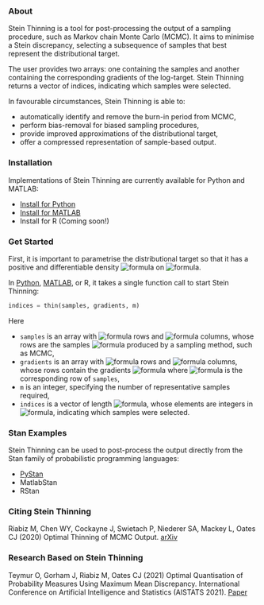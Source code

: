 ### About
Stein Thinning is a tool for post-processing the output of a sampling procedure,
such as Markov chain Monte Carlo (MCMC). It aims to minimise a Stein discrepancy,
selecting a subsequence of samples that best represent the distributional target.

The user provides two arrays: one containing the samples and another containing
the corresponding gradients of the log-target. Stein Thinning returns a vector
of indices, indicating which samples were selected. 

In favourable circumstances, Stein Thinning is able to:

* automatically identify and remove the burn-in period from MCMC,
* perform bias-removal for biased sampling procedures,
* provide improved approximations of the distributional target,
* offer a compressed representation of sample-based output.

### Installation

Implementations of Stein Thinning are currently available for Python and MATLAB:

* [Install for Python](https://github.com/wilson-ye-chen/stein_thinning#installing-via-git)
* [Install for MATLAB](https://github.com/wilson-ye-chen/stein_thinning_matlab#installation)
* Install for R (Coming soon!)

### Get Started

First, it is important to parametrise the distributional target so that it 
has a positive and differentiable density <img alt="formula" src="https://render.githubusercontent.com/render/math?math=p(x)" /> on <img alt="formula" src="https://render.githubusercontent.com/render/math?math=\mathbb{R}^d" />.

In [Python](https://github.com/wilson-ye-chen/stein_thinning#getting-started),
[MATLAB](https://github.com/wilson-ye-chen/stein_thinning_matlab#getting-started),
or R, it takes a single function call to start Stein Thinning:
```python
indices = thin(samples, gradients, m)
```

Here 
* ```samples``` is an array with <img alt="formula" src="https://render.githubusercontent.com/render/math?math=n" /> rows and <img alt="formula" src="https://render.githubusercontent.com/render/math?math=d" /> columns, whose rows are the samples <img alt="formula" src="https://render.githubusercontent.com/render/math?math=x" /> produced by a sampling method, such as MCMC,
* ```gradients``` is an array with <img alt="formula" src="https://render.githubusercontent.com/render/math?math=n" /> rows and <img alt="formula" src="https://render.githubusercontent.com/render/math?math=d" /> columns, whose rows contain the gradients <img alt="formula" src="https://render.githubusercontent.com/render/math?math=\nabla%20\log%20p(x)" /> where <img alt="formula" src="https://render.githubusercontent.com/render/math?math=x" /> is the corresponding row of ```samples```,
* ```m``` is an integer, specifying the number of representative samples required,
* ```indices``` is a vector of length <img alt="formula" src="https://render.githubusercontent.com/render/math?math=m" />, whose elements are integers in <img alt="formula" src="https://render.githubusercontent.com/render/math?math=\{1,\dots,n\}" />, indicating which samples were selected.

### Stan Examples

Stein Thinning can be used to post-process the output directly from the Stan family of probabilistic programming languages:
* [PyStan](https://github.com/wilson-ye-chen/stein_thinning#pystan-example)
* MatlabStan
* RStan

### Citing Stein Thinning

Riabiz M, Chen WY, Cockayne J, Swietach P, Niederer SA, Mackey L, Oates CJ (2020) Optimal Thinning of MCMC Output. [arXiv](https://arxiv.org/abs/2005.03952)

### Research Based on Stein Thinning

Teymur O, Gorham J, Riabiz M, Oates CJ (2021) Optimal Quantisation of Probability Measures Using Maximum Mean Discrepancy. International Conference on Artificial Intelligence and Statistics (AISTATS 2021). [Paper](http://proceedings.mlr.press/v130/teymur21a.html)
